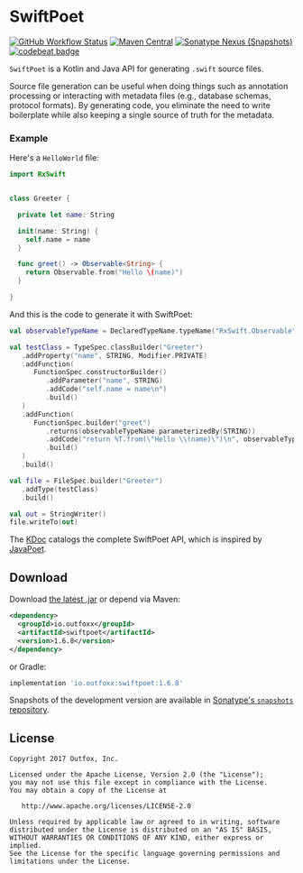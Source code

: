 
SwiftPoet
==========

[![GitHub Workflow Status](https://img.shields.io/github/actions/workflow/status/outfoxx/swiftpoet/ci.yml?branch=main)][action]
[![Maven Central](https://img.shields.io/maven-central/v/io.outfoxx/swiftpoet.svg)][dl]
[![Sonatype Nexus (Snapshots)](https://img.shields.io/nexus/s/https/oss.sonatype.org/io.outfoxx/swiftpoet.svg)][snap]
[![codebeat badge](https://codebeat.co/badges/b6f3870d-84b8-4149-9fbd-b328bfb0302b)](https://codebeat.co/projects/github-com-outfoxx-swiftpoet-develop)

`SwiftPoet` is a Kotlin and Java API for generating `.swift` source files.

Source file generation can be useful when doing things such as annotation processing or interacting
with metadata files (e.g., database schemas, protocol formats). By generating code, you eliminate
the need to write boilerplate while also keeping a single source of truth for the metadata.


### Example

Here's a `HelloWorld` file:

```swift
import RxSwift


class Greeter {

  private let name: String

  init(name: String) {
    self.name = name
  }

  func greet() -> Observable<String> {
    return Observable.from("Hello \(name)")
  }

}
```

And this is the code to generate it with SwiftPoet:

```kotlin
val observableTypeName = DeclaredTypeName.typeName("RxSwift.Observable")

val testClass = TypeSpec.classBuilder("Greeter")
   .addProperty("name", STRING, Modifier.PRIVATE)
   .addFunction(
      FunctionSpec.constructorBuilder()
         .addParameter("name", STRING)
         .addCode("self.name = name\n")
         .build()
   )
   .addFunction(
      FunctionSpec.builder("greet")
         .returns(observableTypeName.parameterizedBy(STRING))
         .addCode("return %T.from(\"Hello \\(name)\")\n", observableTypeName)
         .build()
   )
   .build()

val file = FileSpec.builder("Greeter")
   .addType(testClass)
   .build()

val out = StringWriter()
file.writeTo(out)
```

The [KDoc][kdoc] catalogs the complete SwiftPoet API, which is inspired by [JavaPoet][javapoet].


Download
--------

Download [the latest .jar][dl] or depend via Maven:

```xml
<dependency>
  <groupId>io.outfoxx</groupId>
  <artifactId>swiftpoet</artifactId>
  <version>1.6.8</version>
</dependency>
```

or Gradle:

```groovy
implementation 'io.outfoxx:swiftpoet:1.6.8'
```

Snapshots of the development version are available in [Sonatype's `snapshots` repository][snap].


License
-------

    Copyright 2017 Outfox, Inc.

    Licensed under the Apache License, Version 2.0 (the "License");
    you may not use this file except in compliance with the License.
    You may obtain a copy of the License at

       http://www.apache.org/licenses/LICENSE-2.0

    Unless required by applicable law or agreed to in writing, software
    distributed under the License is distributed on an "AS IS" BASIS,
    WITHOUT WARRANTIES OR CONDITIONS OF ANY KIND, either express or implied.
    See the License for the specific language governing permissions and
    limitations under the License.


 [action]: https://github.com/outfoxx/swiftpoet/actions?query=branch%3Adevelop
 [dl]: https://search.maven.org/remote_content?g=io.outfoxx&a=swiftpoet&v=LATEST
 [snap]: https://oss.sonatype.org/content/repositories/snapshots/io/outfoxx/swiftpoet/
 [kdoc]: https://outfoxx.github.io/swiftpoet/1.6.8/swiftpoet/io.outfoxx.swiftpoet/
 [javapoet]: https://github.com/square/javapoet/
